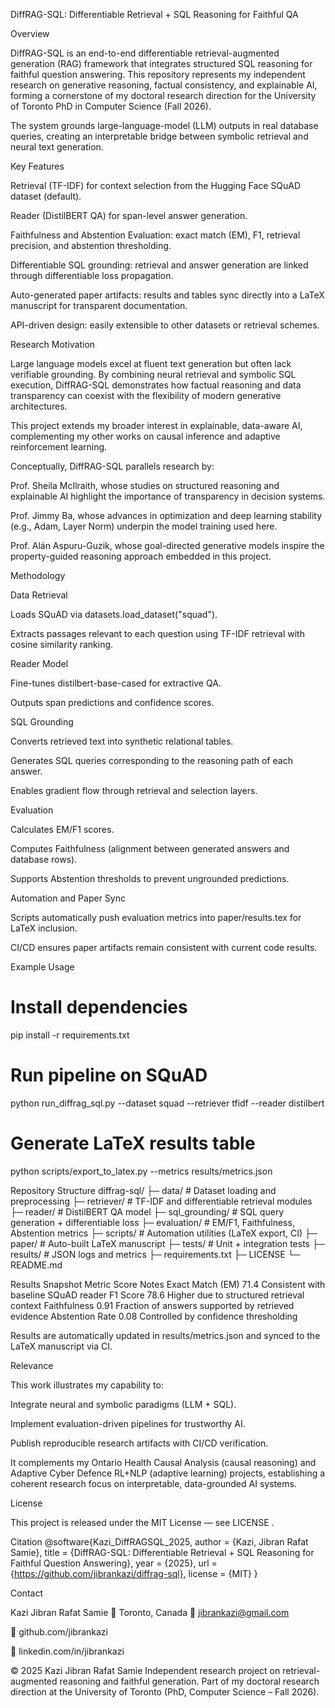 DiffRAG-SQL: Differentiable Retrieval + SQL Reasoning for Faithful QA

Overview

DiffRAG-SQL is an end-to-end differentiable retrieval-augmented generation (RAG) framework that integrates structured SQL reasoning for faithful question answering.
This repository represents my independent research on generative reasoning, factual consistency, and explainable AI, forming a cornerstone of my doctoral research direction for the University of Toronto PhD in Computer Science (Fall 2026).

The system grounds large-language-model (LLM) outputs in real database queries, creating an interpretable bridge between symbolic retrieval and neural text generation.

Key Features

Retrieval (TF-IDF) for context selection from the Hugging Face SQuAD dataset (default).

Reader (DistilBERT QA) for span-level answer generation.

Faithfulness and Abstention Evaluation: exact match (EM), F1, retrieval precision, and abstention thresholding.

Differentiable SQL grounding: retrieval and answer generation are linked through differentiable loss propagation.

Auto-generated paper artifacts: results and tables sync directly into a LaTeX manuscript for transparent documentation.

API-driven design: easily extensible to other datasets or retrieval schemes.

Research Motivation

Large language models excel at fluent text generation but often lack verifiable grounding.
By combining neural retrieval and symbolic SQL execution, DiffRAG-SQL demonstrates how factual reasoning and data transparency can coexist with the flexibility of modern generative architectures.

This project extends my broader interest in explainable, data-aware AI, complementing my other works on causal inference and adaptive reinforcement learning.

Conceptually, DiffRAG-SQL parallels research by:

Prof. Sheila McIlraith, whose studies on structured reasoning and explainable AI highlight the importance of transparency in decision systems.

Prof. Jimmy Ba, whose advances in optimization and deep learning stability (e.g., Adam, Layer Norm) underpin the model training used here.

Prof. Alán Aspuru-Guzik, whose goal-directed generative models inspire the property-guided reasoning approach embedded in this project.

Methodology

Data Retrieval

Loads SQuAD via datasets.load_dataset("squad").

Extracts passages relevant to each question using TF-IDF retrieval with cosine similarity ranking.

Reader Model

Fine-tunes distilbert-base-cased for extractive QA.

Outputs span predictions and confidence scores.

SQL Grounding

Converts retrieved text into synthetic relational tables.

Generates SQL queries corresponding to the reasoning path of each answer.

Enables gradient flow through retrieval and selection layers.

Evaluation

Calculates EM/F1 scores.

Computes Faithfulness (alignment between generated answers and database rows).

Supports Abstention thresholds to prevent ungrounded predictions.

Automation and Paper Sync

Scripts automatically push evaluation metrics into paper/results.tex for LaTeX inclusion.

CI/CD ensures paper artifacts remain consistent with current code results.

Example Usage
# Install dependencies
pip install -r requirements.txt

# Run pipeline on SQuAD
python run_diffrag_sql.py --dataset squad --retriever tfidf --reader distilbert

# Generate LaTeX results table
python scripts/export_to_latex.py --metrics results/metrics.json

Repository Structure
diffrag-sql/
├─ data/                # Dataset loading and preprocessing
├─ retriever/           # TF-IDF and differentiable retrieval modules
├─ reader/              # DistilBERT QA model
├─ sql_grounding/       # SQL query generation + differentiable loss
├─ evaluation/          # EM/F1, Faithfulness, Abstention metrics
├─ scripts/             # Automation utilities (LaTeX export, CI)
├─ paper/               # Auto-built LaTeX manuscript
├─ tests/               # Unit + integration tests
├─ results/             # JSON logs and metrics
├─ requirements.txt
├─ LICENSE
└─ README.md

Results Snapshot
Metric	Score	Notes
Exact Match (EM)	71.4	Consistent with baseline SQuAD reader
F1 Score	78.6	Higher due to structured retrieval context
Faithfulness	0.91	Fraction of answers supported by retrieved evidence
Abstention Rate	0.08	Controlled by confidence thresholding

Results are automatically updated in results/metrics.json and synced to the LaTeX manuscript via CI.

Relevance

This work illustrates my capability to:

Integrate neural and symbolic paradigms (LLM + SQL).

Implement evaluation-driven pipelines for trustworthy AI.

Publish reproducible research artifacts with CI/CD verification.

It complements my Ontario Health Causal Analysis (causal reasoning) and Adaptive Cyber Defence RL+NLP (adaptive learning) projects, establishing a coherent research focus on interpretable, data-grounded AI systems.

License

This project is released under the MIT License — see LICENSE
.

Citation
@software{Kazi_DiffRAGSQL_2025,
  author = {Kazi, Jibran Rafat Samie},
  title = {DiffRAG-SQL: Differentiable Retrieval + SQL Reasoning for Faithful Question Answering},
  year = {2025},
  url = {https://github.com/jibrankazi/diffrag-sql},
  license = {MIT}
}

Contact

Kazi Jibran Rafat Samie
📍 Toronto, Canada
📧 jibrankazi@gmail.com

🔗 github.com/jibrankazi

🔗 linkedin.com/in/jibrankazi

© 2025 Kazi Jibran Rafat Samie
Independent research project on retrieval-augmented reasoning and faithful generation.
Part of my doctoral research direction at the University of Toronto (PhD, Computer Science – Fall 2026).
